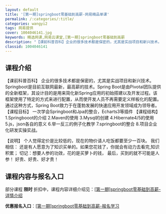 ```yaml
---
layout: default
title: '[第一期]springboot零基础到高薪-网易精品单课'
permalink: /:categories/:title/
categories: wangyi2
tags: 网易提供
cover: 1004046141.jpg
keywords: 精选网课,网易云课堂,[第一期]springboot零基础到高薪
description: "【课前科普百科】企业的很多技术都是保密的，尤其是实战项目和新兴技术。Springboot是目前互联网最新，最高薪的技术。SpringBoot是由Pivotal团队提供的全新框架，其设计目的是"
classid: 1004046141
---
```


## 课程介绍

【课前科普百科】
企业的很多技术都是保密的，尤其是实战项目和新兴技术。Springboot是目前互联网最新，最高薪的技术。Spring Boot是由Pivotal团队提供的全新框架，其设计目的是用来简化新Spring应用的初始搭建以及开发过程。该框架使用了特定的方式来进行配置，从而使开发人员不再需要定义样板化的配置。通过这种方式，Spring Boot致力于在蓬勃发展的快速应用开发领域成为领导者。
【课程目标】
一次学会Springboot和Jpa的整合，Echarts3等插件
【课程结构】
1.Springbooot的介绍
2.Maven的使用
3.Mysql的创建
4.Hibernate4/5的使用
5.js，json各自的意义
6.举一反三的例子化教学
7.springboot的整合
8.项目企业化研发实操实战。


【说明】
个人觉得定价是比较低的，现在的物价请人吃饭都要至少一百块。 我们相信：
还是有人愿意为了知识买单的。如果您花钱了，你就会有动力去看完,知识积累；
切记：想要人参的功效，花的是买萝卜的钱，
最后，买到的就不可能是人参！
好贵、好贵、好才贵！

## 课程内容与报名入口

部分课程 **限时** 折扣中，课程内容详细介绍见：[[第一期]springboot零基础到高薪-详情介绍](https://study.163.com/course/introduction/1004046141.htm?share=1&shareId=1025206652&utm_campaign=share&utm_medium=iphoneShare&utm_source=&utm_u=1025206652)

**优惠报名入口**：[[第一期]springboot零基础到高薪-报名学习](https://study.163.com/course/introduction/1004046141.htm?share=1&shareId=1025206652&utm_campaign=share&utm_medium=iphoneShare&utm_source=&utm_u=1025206652)

